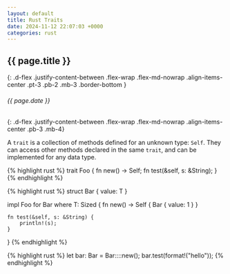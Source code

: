 ```yaml
---
layout: default
title: Rust Traits
date: 2024-11-12 22:07:03 +0000
categories: rust
---
```

## {{ page.title }}
{: .d-flex .justify-content-between .flex-wrap .flex-md-nowrap .align-items-center .pt-3 .pb-2 .mb-3 .border-bottom }

###### {{ page.date }}
{: .d-flex .justify-content-between .flex-wrap .flex-md-nowrap .align-items-center .pb-3 .mb-4}

A `trait` is a collection of methods defined for an unknown type: `Self`.
They can access other methods declared in the same `trait`, and can be
implemented for any data type.

{% highlight rust %}
trait Foo<T> {
    fn new() -> Self;
    fn test(&self, s: &String);
}
{% endhighlight %}

{% highlight rust %}
struct Bar<T> {
    value: T
}

impl<T> Foo<T> for Bar<T>
where
    T: Sized
{
    fn new() -> Self {
        Bar {
            value: 1
        }
    }

    fn test(&self, s: &String) {
        println!(s);
    }
}
{% endhighlight %}

{% highlight rust %}
let bar: Bar = Bar::<i32>::new();
bar.test(format!("hello"));
{% endhighlight %}
